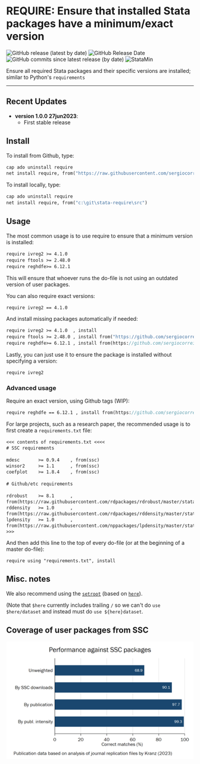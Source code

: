 # REQUIRE: Ensure that installed Stata packages have a minimum/exact version

![GitHub release (latest by date)](https://img.shields.io/github/v/release/sergiocorreia/stata-require?label=last%20version)
![GitHub Release Date](https://img.shields.io/github/release-date/sergiocorreia/stata-require)
![GitHub commits since latest release (by date)](https://img.shields.io/github/commits-since/sergiocorreia/stata-require/latest)
![StataMin](https://img.shields.io/badge/stata-%3E%3D%2015.0-blue)


Ensure all required Stata packages and their specific versions are installed; similar to Python's `requirements`

-----------

## Recent Updates

* **version 1.0.0 27jun2023**:
    - First stable release

## Install


To install from Github, type:

```stata
cap ado uninstall require
net install require, from("https://raw.githubusercontent.com/sergiocorreia/stata-require/master/src/")
```

To install locally, type:

```stata
cap ado uninstall require
net install require, from("c:\git\stata-require\src")
```


## Usage

The most common usage is to use require to ensure that a minimum version is installed:

```stata
require ivreg2 >= 4.1.0
require ftools >= 2.48.0
require reghdfe>= 6.12.1
```

This will ensure that whoever runs the do-file is not using an outdated version of user packages.

You can also require exact versions:

```stata
require ivreg2 == 4.1.0
```

And install missing packages automatically if needed:

```stata
require ivreg2 >= 4.1.0  , install
require ftools >= 2.48.0 , install from("https://github.com/sergiocorreia/ftools/raw/master/src/")
require reghdfe>= 6.12.1 , install from(https://github.com/sergiocorreia/reghdfe/raw/master/src/)
```

Lastly, you can just use it to ensure the package is installed without specifying a version:

```stata
require ivreg2
```

### Advanced usage

Require an exact version, using Github tags (WIP):

```stata
require reghdfe == 6.12.1 , install from(https://github.com/sergiocorreia/reghdfe/releases)
```

For large projects, such as a research paper, the recommended usage is to first create a `requirements.txt` file:

```
<<< contents of requirements.txt <<<<
# SSC requirements

mdesc		>= 0.9.4	, from(ssc)
winsor2		>= 1.1		, from(ssc)
coefplot	>= 1.8.4	, from(ssc)

# Github/etc requirements

rdrobust	>= 8.1		, from(https://raw.githubusercontent.com/rdpackages/rdrobust/master/stata)
rddensity	>= 1.0		, from(https://raw.githubusercontent.com/rdpackages/rddensity/master/stata)
lpdensity	>= 1.0		, from(https://raw.githubusercontent.com/nppackages/lpdensity/master/stata)
>>>
```

And then add this line to the top of every do-file (or at the beginning of a master do-file):

```
require using "requirements.txt", install
```


## Misc. notes

We also recommend using the [`setroot`](https://github.com/sergiocorreia/stata-setroot) (based on [`here`](https://github.com/korenmiklos/here)).

(Note that `$here` currently includes trailing `/` so we can't do `use $here/dataset` and instead must do `use ${here}dataset`.


## Coverage of user packages from SSC

![performance](test/performance.png)

